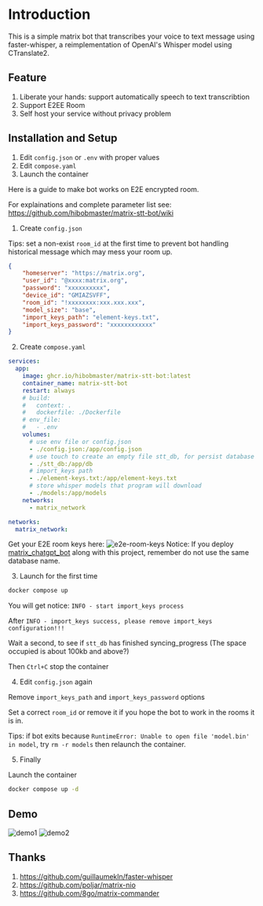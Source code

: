 # Introduction
This is a simple matrix bot that transcribes your voice to text message using faster-whisper, a reimplementation of OpenAI's Whisper model using CTranslate2.

## Feature

1. Liberate your hands: support automatically speech to text transcribtion
2. Support E2EE Room
3. Self host your service without privacy problem

## Installation and Setup

1. Edit `config.json` or `.env` with proper values
2. Edit `compose.yaml`
3. Launch the container

Here is a guide to make bot works on E2E encrypted room.

For explainations and complete parameter list see: https://github.com/hibobmaster/matrix-stt-bot/wiki

1. Create `config.json`

Tips: set a non-exist `room_id` at the first time to prevent bot handling historical message which may mess your room up.  
```json
{
    "homeserver": "https://matrix.org",
    "user_id": "@xxxx:matrix.org",
    "password": "xxxxxxxxxx",
    "device_id": "GMIAZSVFF",
    "room_id": "!xxxxxxxx:xxx.xxx.xxx",
    "model_size": "base",
    "import_keys_path": "element-keys.txt",
    "import_keys_password": "xxxxxxxxxxxx"
}
```
2. Create `compose.yaml`

```yaml
services:
  app:
    image: ghcr.io/hibobmaster/matrix-stt-bot:latest
    container_name: matrix-stt-bot
    restart: always
    # build:
    #   context: .
    #   dockerfile: ./Dockerfile
    # env_file:
    #   - .env
    volumes:
      # use env file or config.json
      - ./config.json:/app/config.json
      # use touch to create an empty file stt_db, for persist database only
      - ./stt_db:/app/db
      # import_keys path
      - ./element-keys.txt:/app/element-keys.txt
      # store whisper models that program will download
      - ./models:/app/models
    networks:
      - matrix_network

networks:
  matrix_network:
```
Get your E2E room keys here:
![e2e-room-keys](https://i.imgur.com/WTKlXob.jpg)
Notice: If you deploy [matrix_chatgpt_bot](https://github.com/hibobmaster/matrix_chatgpt_bot) along with this project, remember do not use the same database name.

3. Launch for the first time
```sh
docker compose up
```
You will get notice: `INFO - start import_keys process`

After `INFO - import_keys success, please remove import_keys configuration!!!`

Wait a second, to see if `stt_db` has finished syncing_progress (The space occupied is about 100kb and above?)

Then `Ctrl+C` stop the container

4. Edit `config.json` again

Remove `import_keys_path` and `import_keys_password` options

Set a correct `room_id` or remove it if you hope the bot to work in the rooms it is in.

Tips: if bot exits because `RuntimeError: Unable to open file 'model.bin' in model`, try `rm -r models` then relaunch the container.

5. Finally

Launch the container
```sh
docker compose up -d
```

## Demo
![demo1](https://i.imgur.com/vntImys.png)
![demo2](https://i.imgur.com/VkOOVZA.png)

## Thanks
1. https://github.com/guillaumekln/faster-whisper
2. https://github.com/poljar/matrix-nio
3. https://github.com/8go/matrix-commander